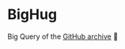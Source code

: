 # BigHug
Big Query of the [GitHub archive](https://cloud.google.com/bigquery/public-data/github) :open_hands:
